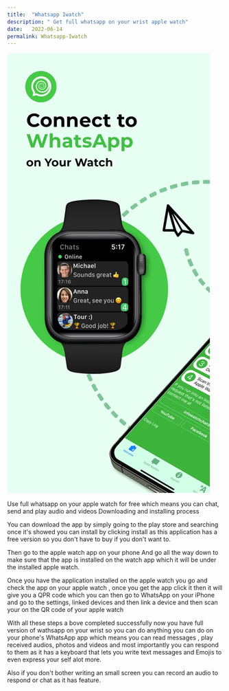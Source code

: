 ```yaml
---
title:  "Whatsapp Iwatch"
description: " Get full whatsapp on your wrist apple watch"
date:   2022-06-14
permalink: Whatsapp-Iwatch
---
```




![whatsaapp on apple watch](/public/WhatsApp.webp)


Use full whatsapp on your apple watch for free which means you can chat, send and play audio and videos 
Downloading and installing process

You can download the app by simply going to the play store and searching once it's showed you can install by clicking install as this application has a free version so you don't have to buy if you don't want to.

Then go to the apple watch app on your phone 
And go all the way down to make sure that the app is installed on the watch app which it will be under the installed apple watch.

Once you have the application installed on the apple watch you go and check the app on your apple watch , once you get the app click it then it will give you a QPR code which you can then go to WhatsApp on your iPhone and go to the settings, linked devices and then link a device and then scan your on the QR code of your apple watch

With all these steps a bove completed successfully now you have full version of wathsapp on your wrist so you can do anything you can do on your phone's WhatsApp app which means you can read messages ,  play received audios, photos and videos and most importantly you can respond to them as it has a keyboard that lets you write text messages and Emojis to even express your self alot more.

Also if you don't bother writing an small screen you can record an audio to respond or chat as it has feature.

